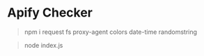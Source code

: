 # Apify Checker

> npm i request fs proxy-agent colors date-time randomstring

> node index.js <value>
